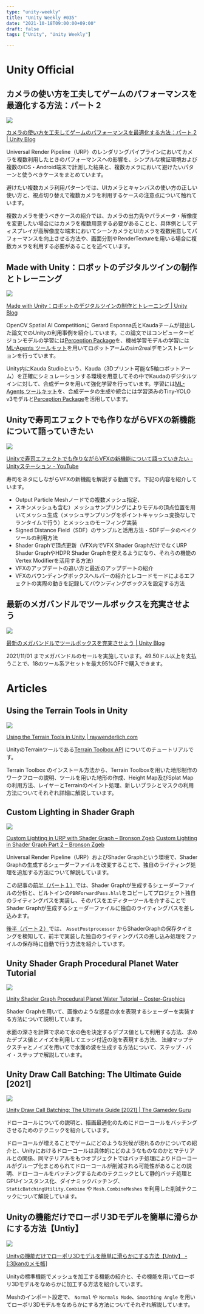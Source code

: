 ```yaml
---
type: "unity-weekly"
title: "Unity Weekly #035"
date: "2021-10-18T09:00:00+09:00"
draft: false
tags: ["Unity", "Unity Weekly"]

---
```


# Unity Official

## カメラの使い方を工夫してゲームのパフォーマンスを最適化する方法：パート 2

![](./Untitled-2.png)

[カメラの使い方を工夫してゲームのパフォーマンスを最適化する方法：パート 2 | Unity Blog](https://blog.unity.com/ja/games/part-2-optimize-game-performance-with-camera-usage)

Universal Render Pipeline（URP）のレンダリングパイプラインにおいてカメラを複数利用したときのパフォーマンスへの影響を、シンプルな検証環境および複数のiOS・Android端末で計測した結果と、複数カメラにおいて避けたいパターンと使うべきケースをまとめています。

避けたい複数カメラ利用パターンでは、UIカメラとキャンバスの使い方の正しい使い方と、視点切り替えで複数カメラを利用するケースの注意点について触れています。

複数カメラを使うべきケースの紹介では、カメラの出力先やパラメータ・解像度を変更したい場合にはカメラを複数用意する必要があることと、具体例としてディスプレイが高解像度な端末においてシーンカメラとUIカメラを複数用意してパフォーマンスを向上させる方法や、画面分割やRenderTextureを用いる場合に複数カメラを利用する必要があることを述べています。

## Made with Unity：ロボットのデジタルツインの制作とトレーニング

![](./Untitled-8.png)

[Made with Unity：ロボットのデジタルツインの制作とトレーニング | Unity Blog](https://blog.unity.com/ja/technology/made-with-unity-creating-and-training-a-robot-digital-twin)

OpenCV Spatial AI Competitionに Gerard Esponna氏とKaudaチームが提出した論文でのUnityの利用事例を紹介しています。この論文ではコンピュータービジョンモデルの学習には[Perception Package](https://github.com/Unity-Technologies/com.unity.perception)を、機械学習モデルの学習には[ML-Agents ツールキット](https://github.com/Unity-Technologies/ml-agents)を用いてロボットアームのsim2realデモンストレーションを行っています。

Unity内にKauda Studioという、Kauda（3Dプリント可能な5軸ロボットアーム）を正確にシミュレーションする環境を用意してその中でKaudaのデジタルツインに対して、合成データを用いて強化学習を行っています。学習には[ML-Agents ツールキット](https://github.com/Unity-Technologies/ml-agents)を、合成データの生成や統合には学習済みのTiny-YOLO v3モデルと[Perception Package](https://github.com/Unity-Technologies/com.unity.perception)を活用しています。

## Unityで寿司エフェクトでも作りながらVFXの新機能について語っていきたい

![](./Untitled-4.png)

[Unityで寿司エフェクトでも作りながらVFXの新機能について語っていきたい - Unityステーション - YouTube](https://www.youtube.com/watch?v=B9VTmQ_CQSg)

寿司をネタにしながらVFXの新機能を解説する動画です。下記の内容を紹介しています。

- Output Particle Meshノードでの複数メッシュ指定、
- スキンメッシュも含む）メッシュサンプリングによりモデルの頂点位置を用いてメッシュ生成（メッシュサンプリングをポイントキャッシュ変換なしでランタイムで行う）とメッシュのモーフィング実装
- Signed Distance Field（SDF）のサンプルと活用方法・SDFデータのベイクツールの利用方法
- Shader Graphで頂点更新（VFX内でVFX Shader GraphだけでなくURP Shader GraphやHDPR Shader Graphを使えるようになり、それらの機能の Vertex Modifierを活用する方法）
- VFXのアップデートの追い方と最近のアップデートの紹介
- VFXのバウンディングボックスヘルパーの紹介とレコードモードによるエフェクトの実際の動きを記録してバウンディングボックスを設定する方法

## 最新のメガバンドルでツールボックスを充実させよう

![](./Untitled-6.png)

[最新のメガバンドルでツールボックスを充実させよう | Unity Blog](https://blog.unity.com/ja/games/fill-your-toolbox-with-the-latest-mega-bundles)

2021/11/01 までメガバンドルのセールを実施しています。49.50ドル以上を支払うことで、18のツール系アセットを最大95%OFFで購入できます。


# Articles

## Using the Terrain Tools in Unity

![](./Untitled-5.png)

[Using the Terrain Tools in Unity | raywenderlich.com](https://www.raywenderlich.com/21911888-using-the-terrain-tools-in-unity)

UnityのTerrainツールである[Terrain Toolbox API](https://docs.unity.cn/Packages/com.unity.terrain-tools@4.0/api/index.html) についてのチュートリアルです。

Terrain Toolbox のインストール方法から、Terrain Toolboxを用いた地形制作のワークフローの説明、ツールを用いた地形の作成、Height Map及びSplat Mapの利用方法、レイヤーとTerrainのペイント処理、新しいブラシとマスクの利用方法についてそれぞれ詳細に解説しています。

## Custom Lighting in Shader Graph

![](./Untitled-1.png)

[Custom Lighting in URP with Shader Graph – Bronson Zgeb](https://bronsonzgeb.com/index.php/2021/10/04/custom-lighting-in-urp-with-shader-graph/)
[Custom Lighting in Shader Graph Part 2 – Bronson Zgeb](https://bronsonzgeb.com/index.php/2021/10/11/custom-lighting-in-shader-graph-part-2/)

Universal Render Pipeline（URP）およびShader Graphという環境で、Shader Graphの生成するシェーダーファイルを改変することで、独自のライティング処理を追加する方法について解説しています。

この記事の[前半（パート１）](https://bronsonzgeb.com/index.php/2021/10/04/custom-lighting-in-urp-with-shader-graph/)では、Shader Graphが生成するシェーダーファイルの分析と、ビルトインの`PBRForwardPass.hlsl`をコピーしてプロジェクト独自のライティングパスを実装し、そのパスをエディターツールを介することでShader Graphが生成するシェーダーファイルに独自のライティングパスを差し込みます。

[後半（パート２）](https://bronsonzgeb.com/index.php/2021/10/11/custom-lighting-in-shader-graph-part-2/)では、 `AssetPostprocessor` からShaderGraphの保存タイミングを検知して、前半で実装した独自のライティングパスの差し込み処理をファイルの保存時に自動で行う方法を紹介しています。

## Unity Shader Graph Procedural Planet Water Tutorial

![](./Untitled.png)

[Unity Shader Graph Procedural Planet Water Tutorial – Coster-Graphics](https://timcoster.com/2021/09/24/unity-shader-graph-procedural-planet-water-tutorial/)

Shader Graphを用いて、画像のような惑星の水を表現するシェーダーを実装する方法について説明しています。

水面の深さを計算で求めて水の色を決定するデプス値として利用する方法、求めたデプス値とノイズを利用してエッジ付近の泡を表現する方法、
法線マップテクスチャとノイズを用いてで水面の波を生成する方法について、ステップ・バイ・ステップで解説しています。


## Unity Draw Call Batching: The Ultimate Guide [2021]

![](./Untitled-3.png)

[Unity Draw Call Batching: The Ultimate Guide [2021] | The Gamedev Guru](https://thegamedev.guru/unity-performance/draw-call-optimization/?utm_source=pocket_mylist)

ドローコールについての説明と、描画最適化のためにドローコールをバッチングさせるためのテクニックを紹介しています。

ドローコールが増えることでゲームにどのような兆候が現れるのかについての紹介と、Unityにおけるドローコールは具体的にどのようなものなのかとマテリアルとの関係、同マテリアルをもつオブジェクトではバッチ処理によりドローコールがグループ化まとめられてドローコールが削減される可能性があることの説明、ドローコールをバッチングするためのテクニックとして静的バッチ処理とGPUインスタンス化、ダイナミックバッチング、 `StaticBatchingUtility.Combine` や `Mesh.CombineMeshes` を利用した削減テクニックについて解説しています。


## Unityの機能だけでローポリ3Dモデルを簡単に滑らかにする方法【Untiy】

![](./Untitled-7.png)

[Unityの機能だけでローポリ3Dモデルを簡単に滑らかにする方法【Untiy】 - (:3[kanのメモ帳]](https://kan-kikuchi.hatenablog.com/entry/Smoothing_Angle?utm_source=feed)

Unityの標準機能でメッシュを加工する機能の紹介と、その機能を用いてローポリ3Dモデルをなめらかに加工する方法を紹介しています。

Meshのインポート設定で、 `Normal` や `Normals Mode`、`Smoothing Angle` を用いてローポリ3Dモデルをなめらかにする方法についてそれぞれ解説しています。

